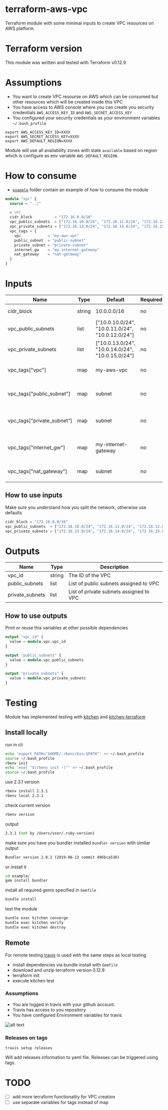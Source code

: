 # terraform-aws-vpc
Terraform module with some minimal inputs to create VPC resources on AWS platform. 

<!--
| **Branch**  | **Build status** |
| ------------- | ------------- |
| master  | [![Build Status](https://travis-ci.org/andrewpopa/terraform-aws-vpc.svg?branch=master)](https://travis-ci.org/andrewpopa/terraform-aws-vpc)  |
-->

# Terraform version
This module was written and tested with Terraform v0.12.9 

# Assumptions
- You want to create VPC resourse on AWS which can be consumed but other resources which will be created inside this VPC
- You have access to AWS console where you can create you security credentials `AWS_ACCESS_KEY_ID` and `AWS_SECRET_ACCESS_KEY`
- You configured your security credentials as your environment variables `~/.bash_profile` 

```
export AWS_ACCESS_KEY_ID=XXXX
export AWS_SECRET_ACCESS_KEY=XXXX
export AWS_DEFAULT_REGION=XXXX
```

Module will use all availability zones with state `available` based on region which is configure as env variable `AWS_DEFAULT_REGION`.

# How to consume
- [`example`](https://github.com/andrewpopa/terraform-aws-vpc/tree/master/example) folder contain an example of how to consume the module


```terraform
module "vpc" {
  source = "../"

  # VPC
  cidr_block          = "172.16.0.0/16"
  vpc_public_subnets  = ["172.16.10.0/24", "172.16.11.0/24", "172.16.12.0/24"]
  vpc_private_subnets = ["172.16.13.0/24", "172.16.14.0/24", "172.16.15.0/24"]
  vpc_tags = {
    vpc            = "my-aws-vpc"
    public_subnet  = "public-subnet"
    private_subnet = "private-subnet"
    internet_gw    = "my-internet-gateway"
    nat_gateway    = "nat-gateway"
  }
}
```
# Inputs
| **Name**  | **Type** | **Default** | **Required** | **Description** |
| ------------- | ------------- | ------------- | ------------- | ------------- |
| cidr_block | string | 10.0.0.0/16 | no | [CIDR](https://tools.ietf.org/html/rfc4632) block for you VPC |
| vpc_public_subnets | list | ["10.0.10.0/24", "10.0.11.0/24", "10.0.12.0/24"] | no | List of public subnets |
| vpc_private_subnets | list | ["10.0.13.0/24", "10.0.14.0/24", "10.0.15.0/24"] | no | List of private subnets |
| vpc_tags["vpc"] | map | my-aws-vpc | no | tag - Name for your VPC |
| vpc_tags["public_subnet"] | map | subnet | no | tag - Name for your public subnet |
| vpc_tags["private_subnet"] | map | subnet | no | tag - Name for your private subnet |
| vpc_tags["internet_gw"] | map | my-internet-gateway | no | tag - Name for your internet gateway |
| vpc_tags["nat_gateway"] | map | subnet | no | tag - Name for nat gateway |

## How to use inputs
Make sure you understand how you split the network, otherwise use defaults
```terraform
cidr_block = "172.16.0.0/16"
vpc_public_subnets  = ["172.16.10.0/24", "172.16.11.0/24", "172.16.12.0/24"]
vpc_private_subnets = ["172.16.13.0/24", "172.16.14.0/24", "172.16.15.0/24"]
```

# Outputs
| **Name**  | **Type** | **Description** |
| ------------- | ------------- | ------------- |
| vpc_id | string | The ID of the VPC |
| public_subnets | list | List of public subnets assigned to VPC |
| private_subnets | list | List of private subnets assigned to VPC |

## How to use outputs
Print or reuse this variables at other possible dependencies
```terraform
output "vpc_id" {
  value = module.vpc.vpc_id
}

output "public_subnets" {
  value = module.vpc.public_subnets
}

output "private_subnets" {
  value = module.vpc.private_subnets
}
```

# Testing
Module has implemented testing with [kitchen](https://kitchen.ci/) and [kitchen-terraform](https://newcontext-oss.github.io/kitchen-terraform/)

## Install locally

run in cli
```bash
echo 'export PATH="$HOME/.rbenv/bin:$PATH"' >> ~/.bash_profile
source ~/.bash_profile
rbenv init
echo 'eval "$(rbenv init -)"' >> ~/.bash_profile
source ~/.bash_profile
```

use 2.3.1 version 

```bash
rbenv install 2.3.1
rbenv local 2.3.1
```

check current version
```bash
rbenv version
```

output
```bash
2.3.1 (set by /Users/user/.ruby-version)
```

make sure you have you bundler installed `bundler version` with similar output

```bash
Bundler version 2.0.2 (2019-06-13 commit 496bca538)
```

or install it 

```bash
cd example/
gem install bundler
```

install all required gems specified in `Gemfile`

```bash
bundle install
```

test the module

```bash
bundle exec kitchen converge
bundle exec kitchen verify
bundle exec kitchen destroy
```

## Remote
For remote testing [travis](https://travis-ci.org) is used with the same steps as local testing

- install dependencies via bundle install with `Gemfile`
- download and unzip terraform version 0.12.9
- terraform init
- execute kitchen test

### Assumptions
- You are logged in travis with your github account.
- Travis has access to you repository
- You have configured Environment variables for travis

![alt text](img/travis.png "Travis config")

### Releases on tags
```
travis setup releases
```

Will add releases information to yaml file. Releases can be triggered using tags.

# TODO
- [ ] add more terraform functionality for VPC creation
- [ ] use separate variables for tags instead of map
